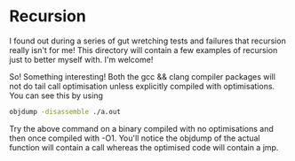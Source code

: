 # Recursion

I found out during a series of gut wretching tests and failures that recursion really isn't for me!
This directory will contain a few examples of recursion just to better myself with. I'm welcome!

So! Something interesting! Both the gcc && clang compiler packages will not do tail call optimisation
unless explicitly compiled with optimisations. You can see this by using

```bash
objdump -disassemble ./a.out
```

Try the above command on a binary compiled with no optimisations and then once compiled with -O1.
You'll notice the objdump of the actual function will contain a call whereas the optimised code
will contain a jmp.
